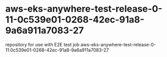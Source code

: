 # aws-eks-anywhere-test-release-0-11-0c539e01-0268-42ec-91a8-9a6a911a7083-27
repository for use with E2E test job aws-eks-anywhere-test-release-0-11:0c539e01-0268-42ec-91a8-9a6a911a7083-27
